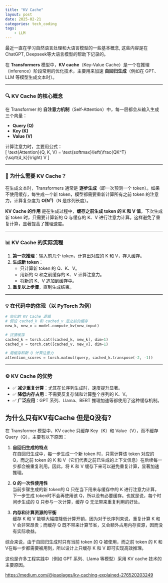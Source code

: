 ```yaml
---
title: "KV Cache"
layout: post
date: 2025-02-21
categories: tech_coding
tags:
    - LLM
---
```


最近一直在学习自然语言处理和大语言模型的一些基本概念, 这些内容是在ChatGPT, Deepseek等大语言模型的帮助下记录的。


在 **Transformers** 模型中，**KV cache**（Key-Value Cache）是一个在推理（inference）阶段常用的优化技术，主要用来加速 **自回归生成**（例如在 GPT、LLM 等模型生成文本时）。  

---

### 🔍 **KV Cache 的核心概念**

在 Transformer 的 **自注意力机制**（Self-Attention）中，每一层都会从输入生成三个向量：  
- **Query (Q)**  
- **Key (K)**  
- **Value (V)**  

计算注意力时，主要用公式：  
\[
\text{Attention}(Q, K, V) = \text{softmax}\left(\frac{QK^T}{\sqrt{d_k}}\right) V
\]

---

### 🚀 **为什么需要 KV Cache？**

在生成文本时，Transformers 通常是 **逐步生成**（即一次预测一个 token）。如果不使用缓存，每生成一个新 token，模型都需要重新计算所有之前 token 的注意力，计算复杂度为 **O(N²)**（N 是序列长度）。

**KV Cache 的作用** 是在生成过程中，**缓存之前生成 token 的 K 和 V 值**，下次生成新 token 时，只需要计算新的 Q 与缓存的 K、V 进行注意力计算。这样避免了重复计算，显著提高了推理速度。  

---

### 📊 **KV Cache 的实际流程**

1. **第一次推理**：输入前几个 token，计算出对应的 K 和 V，存入缓存。  
2. **生成新 token**：
   - 只计算新 token 的 Q、K、V。
   - 用新的 Q 和之前缓存的 K、V 计算注意力。
   - 将新的 K、V 追加到缓存中。
3. **重复以上步骤**，直到生成结束。

---

### 💡 **在代码中的体现（以 PyTorch 为例）**

```python
# 简化的 KV Cache 逻辑
# 假设 cached_k 和 cached_v 是之前的缓存
new_k, new_v = model.compute_kv(new_input)

# 拼接缓存
cached_k = torch.cat([cached_k, new_k], dim=1)
cached_v = torch.cat([cached_v, new_v], dim=1)

# 用缓存和新 Q 计算注意力
attention_scores = torch.matmul(query, cached_k.transpose(-2, -1))
```

---

### ⚙️ **KV Cache 的优势**

- ✅ **减少重复计算**：尤其在长序列生成时，速度提升显著。  
- ✅ **降低内存占用**：不需要反复存储和计算整个序列的 K、V。  
- ✅ **广泛应用**：GPT 系列、Llama、BERT 推理加速等都使用了这种缓存机制。  


## 为什么只有KV有Cache 但是Q没有?
在 Transformer 模型中，KV cache 只缓存 Key（K）和 Value（V），而不缓存 Query（Q），主要有以下原因：

1. **自回归生成的特点**  
   在自回归生成中，每一步生成一个新 token 时，只需计算该 token 对应的 Q，而之前 token 的 K 和 V（它们代表之前已生成的上下文信息）在后续每一步都会被重复利用。因此，将 K 和 V 缓存下来可以避免重复计算，显著加速推理。

2. **Q 的一次性使用性**  
   当前步骤生成的新 token的 Q 只在当下用来与缓存中的 K 进行注意力计算，下一步生成 token时不会再使用该 Q，所以没有必要缓存。也就是说，每个时间步生成的 Q 只参与一次计算，缓存 Q 无法带来重复利用的好处。

3. **内存和计算资源的平衡**  
   缓存 K 和 V 能够大幅度降低计算开销，因为对于长序列来说，重复计算 K 和 V 会非常昂贵；而缓存 Q 既不带来计算节省，又会额外占用内存资源，因而没有实际收益。

综合来说，由于自回归生成时只有当前 token 的 Q 被使用，而之前 token 的 K 和 V在每一步都需要被用到，所以设计上只缓存 K 和 V 即可实现高效推理。

这也是许多工程实践中（例如 GPT 系列、Llama 等模型）采用 KV cache 技术的主要原因。  


https://medium.com/@joaolages/kv-caching-explained-276520203249